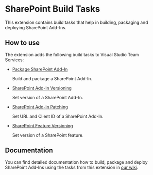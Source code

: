 # SharePoint Build Tasks
This extension contains build tasks that help in building, packaging and deploying SharePoint Add-Ins.

## How to use
The extension adds the following build tasks to Visual Studio Team Services:
* [Package SharePoint Add-In](https://github.com/argusnetch/sharepoint-build-tasks/blob/master/Tasks/PackageSharePointAddIn/README.md)

  Build and package a SharePoint Add-In.

* [SharePoint Add-In Versioning](https://github.com/argusnetch/sharepoint-build-tasks/blob/master/Tasks/SharePointAddInVersioning/README.md)

  Set version of a SharePoint Add-In.

* [SharePoint Add-In Patching](https://github.com/argusnetch/sharepoint-build-tasks/blob/master/Tasks/SharePointAddInPatching/README.md)

  Set URL and Client ID of a SharePoint Add-In.

* [SharePoint Feature Versioning](https://github.com/argusnetch/sharepoint-build-tasks/blob/master/Tasks/SharePointFeatureVersioning/README.md)

  Set version of a SharePoint feature.

## Documentation
You can find detailed documentation how to build, package and deploy SharePoint Add-Ins using the tasks from this extension in [our wiki](https://github.com/argusnetch/sharepoint-build-tasks/wiki).